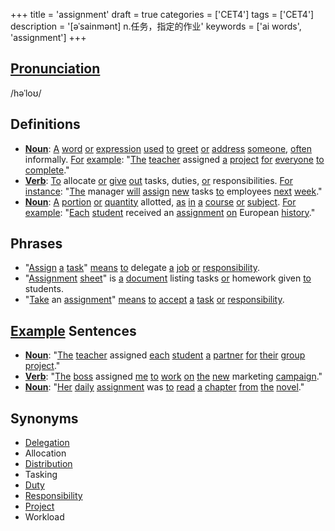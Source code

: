 +++
title = 'assignment'
draft = true
categories = ['CET4']
tags = ['CET4']
description = '[əˈsainmənt] n.任务，指定的作业'
keywords = ['ai words', 'assignment']
+++

## [Pronunciation](/post/pronunciation/)
/həˈloʊ/

## Definitions
- **[Noun](/post/noun/)**: [A](/post/a/) [word](/post/word/) [or](/post/or/) [expression](/post/expression/) [used](/post/used/) [to](/post/to/) [greet](/post/greet/) [or](/post/or/) [address](/post/address/) [someone](/post/someone/), [often](/post/often/) informally. [For](/post/for/) [example](/post/example/): "[The](/post/the/) [teacher](/post/teacher/) assigned [a](/post/a/) [project](/post/project/) [for](/post/for/) [everyone](/post/everyone/) [to](/post/to/) [complete](/post/complete/)."
- **[Verb](/post/verb/)**: [To](/post/to/) allocate [or](/post/or/) [give](/post/give/) [out](/post/out/) tasks, duties, [or](/post/or/) responsibilities. [For](/post/for/) [instance](/post/instance/): "[The](/post/the/) manager [will](/post/will/) [assign](/post/assign/) [new](/post/new/) tasks [to](/post/to/) employees [next](/post/next/) [week](/post/week/)."
- **[Noun](/post/noun/)**: [A](/post/a/) [portion](/post/portion/) [or](/post/or/) [quantity](/post/quantity/) allotted, [as](/post/as/) [in](/post/in/) [a](/post/a/) [course](/post/course/) [or](/post/or/) [subject](/post/subject/). [For](/post/for/) [example](/post/example/): "[Each](/post/each/) [student](/post/student/) received an [assignment](/post/assignment/) [on](/post/on/) European [history](/post/history/)."

## Phrases
- "[Assign](/post/assign/) [a](/post/a/) [task](/post/task/)" [means](/post/means/) [to](/post/to/) delegate [a](/post/a/) [job](/post/job/) [or](/post/or/) [responsibility](/post/responsibility/).
- "[Assignment](/post/assignment/) [sheet](/post/sheet/)" is [a](/post/a/) [document](/post/document/) listing tasks [or](/post/or/) homework given [to](/post/to/) students.
- "[Take](/post/take/) an [assignment](/post/assignment/)" [means](/post/means/) [to](/post/to/) [accept](/post/accept/) [a](/post/a/) [task](/post/task/) [or](/post/or/) [responsibility](/post/responsibility/).

## [Example](/post/example/) Sentences
- **[Noun](/post/noun/)**: "[The](/post/the/) [teacher](/post/teacher/) assigned [each](/post/each/) [student](/post/student/) [a](/post/a/) [partner](/post/partner/) [for](/post/for/) [their](/post/their/) [group](/post/group/) [project](/post/project/)."
- **[Verb](/post/verb/)**: "[The](/post/the/) [boss](/post/boss/) assigned [me](/post/me/) [to](/post/to/) [work](/post/work/) [on](/post/on/) [the](/post/the/) [new](/post/new/) marketing [campaign](/post/campaign/)."
- **[Noun](/post/noun/)**: "[Her](/post/her/) [daily](/post/daily/) [assignment](/post/assignment/) was [to](/post/to/) [read](/post/read/) [a](/post/a/) [chapter](/post/chapter/) [from](/post/from/) [the](/post/the/) [novel](/post/novel/)."

## Synonyms
- [Delegation](/post/delegation/)
- Allocation
- [Distribution](/post/distribution/)
- Tasking
- [Duty](/post/duty/)
- [Responsibility](/post/responsibility/)
- [Project](/post/project/)
- Workload
